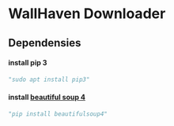 # WallHaven Downloader
## Dependensies

#### install pip 3
```python
"sudo apt install pip3"
```
#### install [beautiful soup 4](https://www.crummy.com/software/BeautifulSoup/bs4/doc/#quick-start) <br>
```python
"pip install beautifulsoup4"
```
